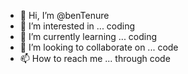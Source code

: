 - 👋 Hi, I’m @benTenure
- 👀 I’m interested in ... coding
- 🌱 I’m currently learning ... coding
- 💞️ I’m looking to collaborate on ... code
- 📫 How to reach me ... through code

<!---
benTenure/benTenure is a ✨ special ✨ repository because its `README.md` (this file) appears on your GitHub profile.
You can click the Preview link to take a look at your changes.
--->
